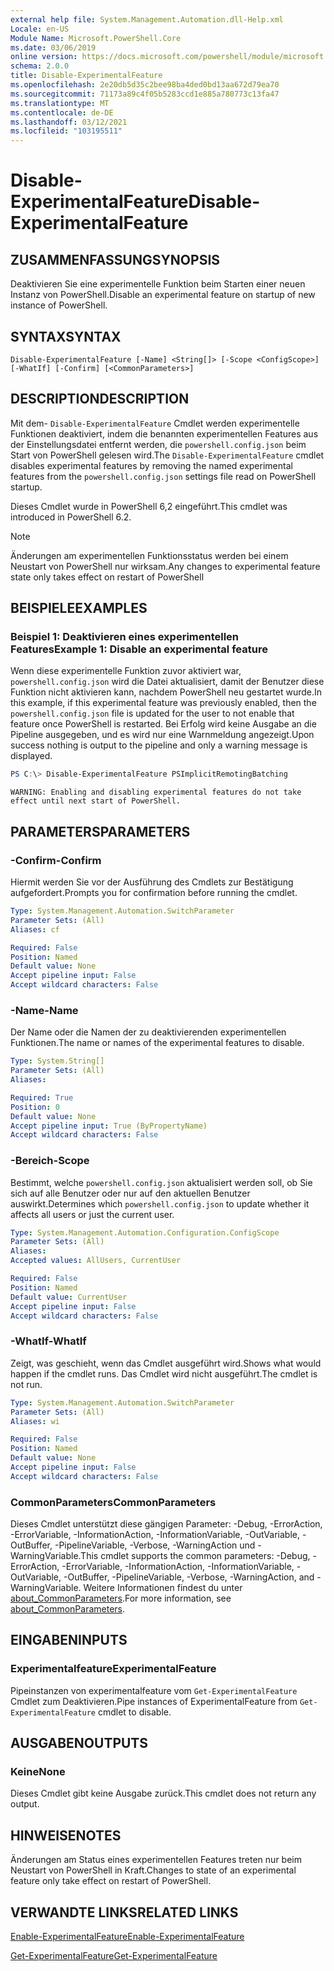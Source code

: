 ```yaml
---
external help file: System.Management.Automation.dll-Help.xml
Locale: en-US
Module Name: Microsoft.PowerShell.Core
ms.date: 03/06/2019
online version: https://docs.microsoft.com/powershell/module/microsoft.powershell.core/disable-experimentalfeature?view=powershell-7.1&WT.mc_id=ps-gethelp
schema: 2.0.0
title: Disable-ExperimentalFeature
ms.openlocfilehash: 2e20db5d35c2bee98ba4ded0bd13aa672d79ea70
ms.sourcegitcommit: 71173a89c4f05b5283ccd1e885a780773c13fa47
ms.translationtype: MT
ms.contentlocale: de-DE
ms.lasthandoff: 03/12/2021
ms.locfileid: "103195511"
---
```

# <span data-ttu-id="176c0-102">Disable-ExperimentalFeature</span><span class="sxs-lookup"><span data-stu-id="176c0-102">Disable-ExperimentalFeature</span></span>

## <span data-ttu-id="176c0-103">ZUSAMMENFASSUNG</span><span class="sxs-lookup"><span data-stu-id="176c0-103">SYNOPSIS</span></span>
<span data-ttu-id="176c0-104">Deaktivieren Sie eine experimentelle Funktion beim Starten einer neuen Instanz von PowerShell.</span><span class="sxs-lookup"><span data-stu-id="176c0-104">Disable an experimental feature on startup of new instance of PowerShell.</span></span>

## <span data-ttu-id="176c0-105">SYNTAX</span><span class="sxs-lookup"><span data-stu-id="176c0-105">SYNTAX</span></span>

```
Disable-ExperimentalFeature [-Name] <String[]> [-Scope <ConfigScope>] [-WhatIf] [-Confirm] [<CommonParameters>]
```

## <span data-ttu-id="176c0-106">DESCRIPTION</span><span class="sxs-lookup"><span data-stu-id="176c0-106">DESCRIPTION</span></span>

<span data-ttu-id="176c0-107">Mit dem- `Disable-ExperimentalFeature` Cmdlet werden experimentelle Funktionen deaktiviert, indem die benannten experimentellen Features aus der Einstellungsdatei entfernt werden, die `powershell.config.json` beim Start von PowerShell gelesen wird.</span><span class="sxs-lookup"><span data-stu-id="176c0-107">The `Disable-ExperimentalFeature` cmdlet disables experimental features by removing the named experimental features from the `powershell.config.json` settings file read on PowerShell startup.</span></span>

<span data-ttu-id="176c0-108">Dieses Cmdlet wurde in PowerShell 6,2 eingeführt.</span><span class="sxs-lookup"><span data-stu-id="176c0-108">This cmdlet was introduced in PowerShell 6.2.</span></span>

> [!NOTE]
> <span data-ttu-id="176c0-109">Änderungen am experimentellen Funktionsstatus werden bei einem Neustart von PowerShell nur wirksam.</span><span class="sxs-lookup"><span data-stu-id="176c0-109">Any changes to experimental feature state only takes effect on restart of PowerShell</span></span>

## <span data-ttu-id="176c0-110">BEISPIELE</span><span class="sxs-lookup"><span data-stu-id="176c0-110">EXAMPLES</span></span>

### <span data-ttu-id="176c0-111">Beispiel 1: Deaktivieren eines experimentellen Features</span><span class="sxs-lookup"><span data-stu-id="176c0-111">Example 1: Disable an experimental feature</span></span>

<span data-ttu-id="176c0-112">Wenn diese experimentelle Funktion zuvor aktiviert war, `powershell.config.json` wird die Datei aktualisiert, damit der Benutzer diese Funktion nicht aktivieren kann, nachdem PowerShell neu gestartet wurde.</span><span class="sxs-lookup"><span data-stu-id="176c0-112">In this example, if this experimental feature was previously enabled, then the `powershell.config.json` file is updated for the user to not enable that feature once PowerShell is restarted.</span></span>
<span data-ttu-id="176c0-113">Bei Erfolg wird keine Ausgabe an die Pipeline ausgegeben, und es wird nur eine Warnmeldung angezeigt.</span><span class="sxs-lookup"><span data-stu-id="176c0-113">Upon success nothing is output to the pipeline and only a warning message is displayed.</span></span>

```powershell
PS C:\> Disable-ExperimentalFeature PSImplicitRemotingBatching
```

```Output
WARNING: Enabling and disabling experimental features do not take effect until next start of PowerShell.
```

## <span data-ttu-id="176c0-114">PARAMETERS</span><span class="sxs-lookup"><span data-stu-id="176c0-114">PARAMETERS</span></span>

### <span data-ttu-id="176c0-115">-Confirm</span><span class="sxs-lookup"><span data-stu-id="176c0-115">-Confirm</span></span>

<span data-ttu-id="176c0-116">Hiermit werden Sie vor der Ausführung des Cmdlets zur Bestätigung aufgefordert.</span><span class="sxs-lookup"><span data-stu-id="176c0-116">Prompts you for confirmation before running the cmdlet.</span></span>

```yaml
Type: System.Management.Automation.SwitchParameter
Parameter Sets: (All)
Aliases: cf

Required: False
Position: Named
Default value: None
Accept pipeline input: False
Accept wildcard characters: False
```

### <span data-ttu-id="176c0-117">-Name</span><span class="sxs-lookup"><span data-stu-id="176c0-117">-Name</span></span>

<span data-ttu-id="176c0-118">Der Name oder die Namen der zu deaktivierenden experimentellen Funktionen.</span><span class="sxs-lookup"><span data-stu-id="176c0-118">The name or names of the experimental features to disable.</span></span>

```yaml
Type: System.String[]
Parameter Sets: (All)
Aliases:

Required: True
Position: 0
Default value: None
Accept pipeline input: True (ByPropertyName)
Accept wildcard characters: False
```

### <span data-ttu-id="176c0-119">-Bereich</span><span class="sxs-lookup"><span data-stu-id="176c0-119">-Scope</span></span>

<span data-ttu-id="176c0-120">Bestimmt, welche `powershell.config.json` aktualisiert werden soll, ob Sie sich auf alle Benutzer oder nur auf den aktuellen Benutzer auswirkt.</span><span class="sxs-lookup"><span data-stu-id="176c0-120">Determines which `powershell.config.json` to update whether it affects all users or just the current user.</span></span>

```yaml
Type: System.Management.Automation.Configuration.ConfigScope
Parameter Sets: (All)
Aliases:
Accepted values: AllUsers, CurrentUser

Required: False
Position: Named
Default value: CurrentUser
Accept pipeline input: False
Accept wildcard characters: False
```

### <span data-ttu-id="176c0-121">-WhatIf</span><span class="sxs-lookup"><span data-stu-id="176c0-121">-WhatIf</span></span>

<span data-ttu-id="176c0-122">Zeigt, was geschieht, wenn das Cmdlet ausgeführt wird.</span><span class="sxs-lookup"><span data-stu-id="176c0-122">Shows what would happen if the cmdlet runs.</span></span>
<span data-ttu-id="176c0-123">Das Cmdlet wird nicht ausgeführt.</span><span class="sxs-lookup"><span data-stu-id="176c0-123">The cmdlet is not run.</span></span>

```yaml
Type: System.Management.Automation.SwitchParameter
Parameter Sets: (All)
Aliases: wi

Required: False
Position: Named
Default value: None
Accept pipeline input: False
Accept wildcard characters: False
```

### <span data-ttu-id="176c0-124">CommonParameters</span><span class="sxs-lookup"><span data-stu-id="176c0-124">CommonParameters</span></span>

<span data-ttu-id="176c0-125">Dieses Cmdlet unterstützt diese gängigen Parameter: -Debug, -ErrorAction, -ErrorVariable, -InformationAction, -InformationVariable, -OutVariable, -OutBuffer, -PipelineVariable, -Verbose, -WarningAction und -WarningVariable.</span><span class="sxs-lookup"><span data-stu-id="176c0-125">This cmdlet supports the common parameters: -Debug, -ErrorAction, -ErrorVariable, -InformationAction, -InformationVariable, -OutVariable, -OutBuffer, -PipelineVariable, -Verbose, -WarningAction, and -WarningVariable.</span></span> <span data-ttu-id="176c0-126">Weitere Informationen findest du unter [about_CommonParameters](http://go.microsoft.com/fwlink/?LinkID=113216).</span><span class="sxs-lookup"><span data-stu-id="176c0-126">For more information, see [about_CommonParameters](http://go.microsoft.com/fwlink/?LinkID=113216).</span></span>

## <span data-ttu-id="176c0-127">EINGABEN</span><span class="sxs-lookup"><span data-stu-id="176c0-127">INPUTS</span></span>

### <span data-ttu-id="176c0-128">Experimentalfeature</span><span class="sxs-lookup"><span data-stu-id="176c0-128">ExperimentalFeature</span></span>

<span data-ttu-id="176c0-129">Pipeinstanzen von experimentalfeature vom `Get-ExperimentalFeature` Cmdlet zum Deaktivieren.</span><span class="sxs-lookup"><span data-stu-id="176c0-129">Pipe instances of ExperimentalFeature from `Get-ExperimentalFeature` cmdlet to disable.</span></span>

## <span data-ttu-id="176c0-130">AUSGABEN</span><span class="sxs-lookup"><span data-stu-id="176c0-130">OUTPUTS</span></span>

### <span data-ttu-id="176c0-131">Keine</span><span class="sxs-lookup"><span data-stu-id="176c0-131">None</span></span>

<span data-ttu-id="176c0-132">Dieses Cmdlet gibt keine Ausgabe zurück.</span><span class="sxs-lookup"><span data-stu-id="176c0-132">This cmdlet does not return any output.</span></span>

## <span data-ttu-id="176c0-133">HINWEISE</span><span class="sxs-lookup"><span data-stu-id="176c0-133">NOTES</span></span>

<span data-ttu-id="176c0-134">Änderungen am Status eines experimentellen Features treten nur beim Neustart von PowerShell in Kraft.</span><span class="sxs-lookup"><span data-stu-id="176c0-134">Changes to state of an experimental feature only take effect on restart of PowerShell.</span></span>

## <span data-ttu-id="176c0-135">VERWANDTE LINKS</span><span class="sxs-lookup"><span data-stu-id="176c0-135">RELATED LINKS</span></span>

[<span data-ttu-id="176c0-136">Enable-ExperimentalFeature</span><span class="sxs-lookup"><span data-stu-id="176c0-136">Enable-ExperimentalFeature</span></span>](Enable-ExperimentalFeature.md)

[<span data-ttu-id="176c0-137">Get-ExperimentalFeature</span><span class="sxs-lookup"><span data-stu-id="176c0-137">Get-ExperimentalFeature</span></span>](Get-ExperimentalFeature.md)

